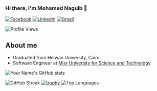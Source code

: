 ### Hi there, I'm Mohamed Naguib 👋
[![Facebook](https://img.shields.io/badge/Facebook-%231877F2.svg?style=for-the-badge&logo=Facebook&logoColor=white)](https://www.facebook.com/mohameds.nageb)
[![LinkedIn](https://img.shields.io/badge/LinkedIn-%230077B5.svg?style=for-the-badge&logo=LinkedIn&logoColor=white)](https://www.linkedin.com/in/mohamed-naguib-192216286/)
[![Gmail](https://img.shields.io/badge/Gmail-D14836?style=for-the-badge&logo=gmail&logoColor=white)](mailto:mohamednageb20172@gmail.com)

![Profile Views](https://komarev.com/ghpvc/?username=Mohamed-Naguib22)

## About me
- Graduated from Helwan University, Cairo.
- Software Engineer at [Misr University for Science and Technology](https://must.edu.eg/).
  
![Your Name's GitHub stats](https://github-readme-stats.vercel.app/api?username=Mohamed-Naguib22&show_icons=true&theme=radical)

![GitHub Streak](https://streak-stats.demolab.com/?user=Mohamed-Naguib22&theme=radical)
[![trophy](https://github-profile-trophy.vercel.app/?username=Mohamed-Naguib22)](https://github.com/Mohamed-Naguib22)
![Top Languages](https://github-readme-stats.vercel.app/api/top-langs/?username=Mohamed-Naguib22&layout=compact&theme=radical)
